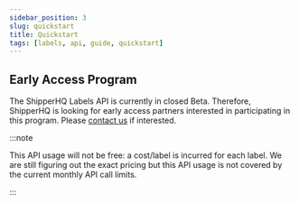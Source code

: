 ```yaml
---
sidebar_position: 3
slug: quickstart
title: Quickstart
tags: [labels, api, guide, quickstart]
---
```


## Early Access Program

The ShipperHQ Labels API is currently in closed Beta. Therefore, ShipperHQ is looking for early access partners interested in participating in this program.
Please [contact us](/contact) if interested.

:::note

This API usage will not be free: a cost/label is incurred for each label. We are still figuring out the exact pricing but this API usage is not covered by the current monthly API call limits.

:::